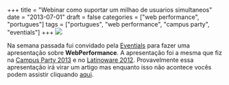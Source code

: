 +++
title = "Webinar como suportar um milhao de usuarios simultaneos"
date = "2013-07-01"
draft = false
categories = ["web performance", "portugues"]
tags = ["portugues", "web performance", "campus party", "eventials"]
+++
![](/images/fike_eventials.png)

Na semana passada fui convidado pela
[Eventials](https://www.eventials.com/pt-br/) para fazer uma
apresentação sobre **WebPerformance**. A apresentação foi a mesma que
fiz na [Campus Party
2013](https://www.campus-party.com.br/2013/index.html) e no [Latinoware
2012](https://2012.latinoware.org/). Provavelmente essa apresentação irá
virar um artigo mas enquanto isso não acontece vocês podem assistir
cliquando
[aqui](https://www.eventials.com/pt-br/locaweb/como-suportar-um-milhao-de-usuarios-simultaneos-com-fernando-ike-da-exceda/).
